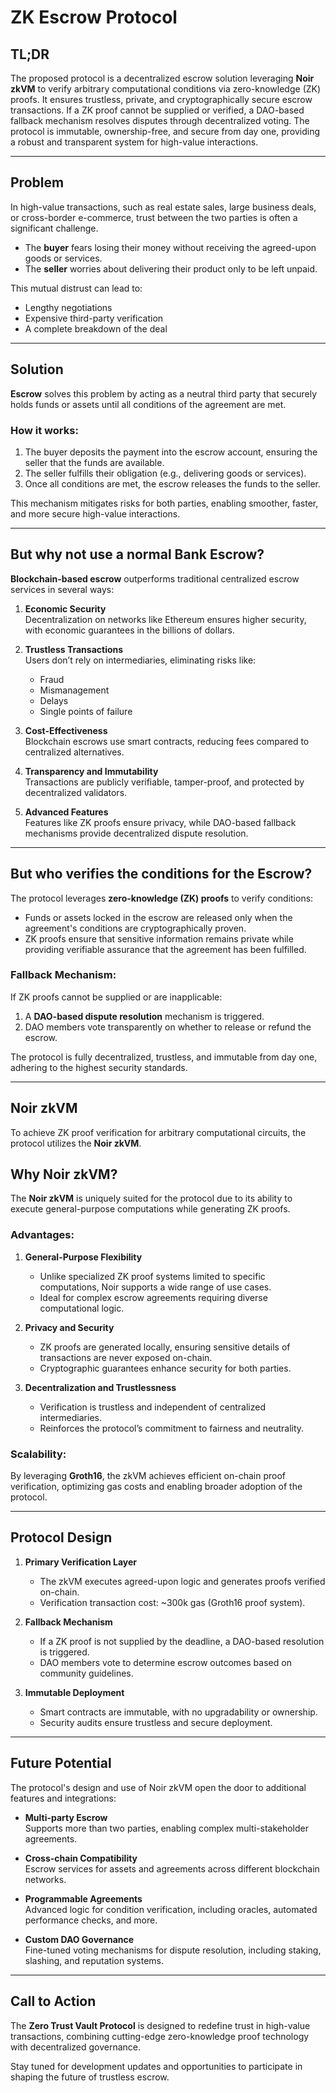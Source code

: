 # ZK Escrow Protocol

## TL;DR
The proposed protocol is a decentralized escrow solution leveraging **Noir zkVM** to verify arbitrary computational conditions via zero-knowledge (ZK) proofs. It ensures trustless, private, and cryptographically secure escrow transactions. If a ZK proof cannot be supplied or verified, a DAO-based fallback mechanism resolves disputes through decentralized voting. The protocol is immutable, ownership-free, and secure from day one, providing a robust and transparent system for high-value interactions.

---

## Problem
In high-value transactions, such as real estate sales, large business deals, or cross-border e-commerce, trust between the two parties is often a significant challenge.  

- The **buyer** fears losing their money without receiving the agreed-upon goods or services.  
- The **seller** worries about delivering their product only to be left unpaid.  

This mutual distrust can lead to:
- Lengthy negotiations  
- Expensive third-party verification  
- A complete breakdown of the deal  

---

## Solution
**Escrow** solves this problem by acting as a neutral third party that securely holds funds or assets until all conditions of the agreement are met.  

### How it works:
1. The buyer deposits the payment into the escrow account, ensuring the seller that the funds are available.  
2. The seller fulfills their obligation (e.g., delivering goods or services).  
3. Once all conditions are met, the escrow releases the funds to the seller.  

This mechanism mitigates risks for both parties, enabling smoother, faster, and more secure high-value interactions.

---

## But why not use a normal Bank Escrow?
**Blockchain-based escrow** outperforms traditional centralized escrow services in several ways:  

1. **Economic Security**  
   Decentralization on networks like Ethereum ensures higher security, with economic guarantees in the billions of dollars.  

2. **Trustless Transactions**  
   Users don’t rely on intermediaries, eliminating risks like:  
   - Fraud  
   - Mismanagement  
   - Delays  
   - Single points of failure  

3. **Cost-Effectiveness**  
   Blockchain escrows use smart contracts, reducing fees compared to centralized alternatives.  

4. **Transparency and Immutability**  
   Transactions are publicly verifiable, tamper-proof, and protected by decentralized validators.  

5. **Advanced Features**  
   Features like ZK proofs ensure privacy, while DAO-based fallback mechanisms provide decentralized dispute resolution.

---

## But who verifies the conditions for the Escrow?
The protocol leverages **zero-knowledge (ZK) proofs** to verify conditions:  
- Funds or assets locked in the escrow are released only when the agreement's conditions are cryptographically proven.  
- ZK proofs ensure that sensitive information remains private while providing verifiable assurance that the agreement has been fulfilled.  

### Fallback Mechanism:
If ZK proofs cannot be supplied or are inapplicable:  
1. A **DAO-based dispute resolution** mechanism is triggered.  
2. DAO members vote transparently on whether to release or refund the escrow.  

The protocol is fully decentralized, trustless, and immutable from day one, adhering to the highest security standards.

---

## Noir zkVM
To achieve ZK proof verification for arbitrary computational circuits, the protocol utilizes the **Noir zkVM**.  

## Why Noir zkVM?
The **Noir zkVM** is uniquely suited for the protocol due to its ability to execute general-purpose computations while generating ZK proofs.  

### Advantages:
1. **General-Purpose Flexibility**  
   - Unlike specialized ZK proof systems limited to specific computations, Noir supports a wide range of use cases.  
   - Ideal for complex escrow agreements requiring diverse computational logic.

2. **Privacy and Security**  
   - ZK proofs are generated locally, ensuring sensitive details of transactions are never exposed on-chain.  
   - Cryptographic guarantees enhance security for both parties.  

3. **Decentralization and Trustlessness**  
   - Verification is trustless and independent of centralized intermediaries.  
   - Reinforces the protocol’s commitment to fairness and neutrality.  

### Scalability:
By leveraging **Groth16**, the zkVM achieves efficient on-chain proof verification, optimizing gas costs and enabling broader adoption of the protocol.

---

## Protocol Design
1. **Primary Verification Layer**  
   - The zkVM executes agreed-upon logic and generates proofs verified on-chain.  
   - Verification transaction cost: ~300k gas (Groth16 proof system).  

2. **Fallback Mechanism**  
   - If a ZK proof is not supplied by the deadline, a DAO-based resolution is triggered.  
   - DAO members vote to determine escrow outcomes based on community guidelines.  

3. **Immutable Deployment**  
   - Smart contracts are immutable, with no upgradability or ownership.  
   - Security audits ensure trustless and secure deployment.  

---

## Future Potential
The protocol's design and use of Noir zkVM open the door to additional features and integrations:
- **Multi-party Escrow**  
  Supports more than two parties, enabling complex multi-stakeholder agreements.  

- **Cross-chain Compatibility**  
  Escrow services for assets and agreements across different blockchain networks.  

- **Programmable Agreements**  
  Advanced logic for condition verification, including oracles, automated performance checks, and more.  

- **Custom DAO Governance**  
  Fine-tuned voting mechanisms for dispute resolution, including staking, slashing, and reputation systems.  

---

## Call to Action
The **Zero Trust Vault Protocol** is designed to redefine trust in high-value transactions, combining cutting-edge zero-knowledge proof technology with decentralized governance.  

Stay tuned for development updates and opportunities to participate in shaping the future of trustless escrow.
